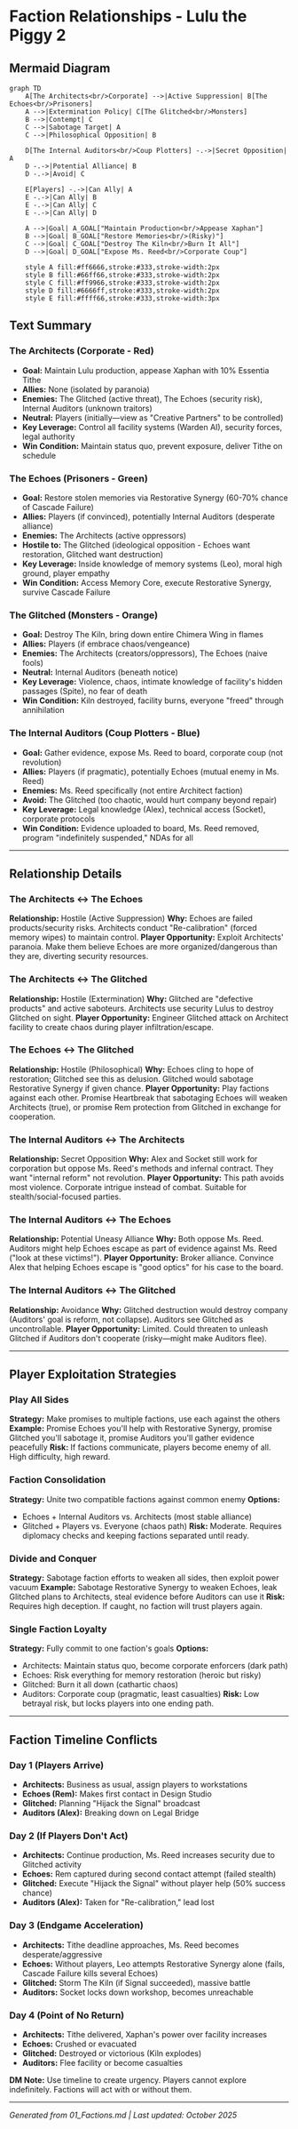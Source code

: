 # Faction Relationships - Lulu the Piggy 2

## Mermaid Diagram

```mermaid
graph TD
    A[The Architects<br/>Corporate] -->|Active Suppression| B[The Echoes<br/>Prisoners]
    A -->|Extermination Policy| C[The Glitched<br/>Monsters]
    B -->|Contempt| C
    C -->|Sabotage Target| A
    C -->|Philosophical Opposition| B

    D[The Internal Auditors<br/>Coup Plotters] -.->|Secret Opposition| A
    D -.->|Potential Alliance| B
    D -.->|Avoid| C

    E[Players] -.->|Can Ally| A
    E -.->|Can Ally| B
    E -.->|Can Ally| C
    E -.->|Can Ally| D

    A -->|Goal| A_GOAL["Maintain Production<br/>Appease Xaphan"]
    B -->|Goal| B_GOAL["Restore Memories<br/>(Risky)"]
    C -->|Goal| C_GOAL["Destroy The Kiln<br/>Burn It All"]
    D -->|Goal| D_GOAL["Expose Ms. Reed<br/>Corporate Coup"]

    style A fill:#ff6666,stroke:#333,stroke-width:2px
    style B fill:#66ff66,stroke:#333,stroke-width:2px
    style C fill:#ff9966,stroke:#333,stroke-width:2px
    style D fill:#6666ff,stroke:#333,stroke-width:2px
    style E fill:#ffff66,stroke:#333,stroke-width:3px
```

## Text Summary

### The Architects (Corporate - Red)
- **Goal:** Maintain Lulu production, appease Xaphan with 10% Essentia Tithe
- **Allies:** None (isolated by paranoia)
- **Enemies:** The Glitched (active threat), The Echoes (security risk), Internal Auditors (unknown traitors)
- **Neutral:** Players (initially—view as "Creative Partners" to be controlled)
- **Key Leverage:** Control all facility systems (Warden AI), security forces, legal authority
- **Win Condition:** Maintain status quo, prevent exposure, deliver Tithe on schedule

### The Echoes (Prisoners - Green)
- **Goal:** Restore stolen memories via Restorative Synergy (60-70% chance of Cascade Failure)
- **Allies:** Players (if convinced), potentially Internal Auditors (desperate alliance)
- **Enemies:** The Architects (active oppressors)
- **Hostile to:** The Glitched (ideological opposition - Echoes want restoration, Glitched want destruction)
- **Key Leverage:** Inside knowledge of memory systems (Leo), moral high ground, player empathy
- **Win Condition:** Access Memory Core, execute Restorative Synergy, survive Cascade Failure

### The Glitched (Monsters - Orange)
- **Goal:** Destroy The Kiln, bring down entire Chimera Wing in flames
- **Allies:** Players (if embrace chaos/vengeance)
- **Enemies:** The Architects (creators/oppressors), The Echoes (naive fools)
- **Neutral:** Internal Auditors (beneath notice)
- **Key Leverage:** Violence, chaos, intimate knowledge of facility's hidden passages (Spite), no fear of death
- **Win Condition:** Kiln destroyed, facility burns, everyone "freed" through annihilation

### The Internal Auditors (Coup Plotters - Blue)
- **Goal:** Gather evidence, expose Ms. Reed to board, corporate coup (not revolution)
- **Allies:** Players (if pragmatic), potentially Echoes (mutual enemy in Ms. Reed)
- **Enemies:** Ms. Reed specifically (not entire Architect faction)
- **Avoid:** The Glitched (too chaotic, would hurt company beyond repair)
- **Key Leverage:** Legal knowledge (Alex), technical access (Socket), corporate protocols
- **Win Condition:** Evidence uploaded to board, Ms. Reed removed, program "indefinitely suspended," NDAs for all

---

## Relationship Details

### The Architects ↔ The Echoes
**Relationship:** Hostile (Active Suppression)
**Why:** Echoes are failed products/security risks. Architects conduct "Re-calibration" (forced memory wipes) to maintain control.
**Player Opportunity:** Exploit Architects' paranoia. Make them believe Echoes are more organized/dangerous than they are, diverting security resources.

### The Architects ↔ The Glitched
**Relationship:** Hostile (Extermination)
**Why:** Glitched are "defective products" and active saboteurs. Architects use security Lulus to destroy Glitched on sight.
**Player Opportunity:** Engineer Glitched attack on Architect facility to create chaos during player infiltration/escape.

### The Echoes ↔ The Glitched
**Relationship:** Hostile (Philosophical)
**Why:** Echoes cling to hope of restoration; Glitched see this as delusion. Glitched would sabotage Restorative Synergy if given chance.
**Player Opportunity:** Play factions against each other. Promise Heartbreak that sabotaging Echoes will weaken Architects (true), or promise Rem protection from Glitched in exchange for cooperation.

### The Internal Auditors ↔ The Architects
**Relationship:** Secret Opposition
**Why:** Alex and Socket still work for corporation but oppose Ms. Reed's methods and infernal contract. They want "internal reform" not revolution.
**Player Opportunity:** This path avoids most violence. Corporate intrigue instead of combat. Suitable for stealth/social-focused parties.

### The Internal Auditors ↔ The Echoes
**Relationship:** Potential Uneasy Alliance
**Why:** Both oppose Ms. Reed. Auditors might help Echoes escape as part of evidence against Ms. Reed ("look at these victims!").
**Player Opportunity:** Broker alliance. Convince Alex that helping Echoes escape is "good optics" for his case to the board.

### The Internal Auditors ↔ The Glitched
**Relationship:** Avoidance
**Why:** Glitched destruction would destroy company (Auditors' goal is reform, not collapse). Auditors see Glitched as uncontrollable.
**Player Opportunity:** Limited. Could threaten to unleash Glitched if Auditors don't cooperate (risky—might make Auditors flee).

---

## Player Exploitation Strategies

### Play All Sides
**Strategy:** Make promises to multiple factions, use each against the others
**Example:** Promise Echoes you'll help with Restorative Synergy, promise Glitched you'll sabotage it, promise Auditors you'll gather evidence peacefully
**Risk:** If factions communicate, players become enemy of all. High difficulty, high reward.

### Faction Consolidation
**Strategy:** Unite two compatible factions against common enemy
**Options:**
- Echoes + Internal Auditors vs. Architects (most stable alliance)
- Glitched + Players vs. Everyone (chaos path)
**Risk:** Moderate. Requires diplomacy checks and keeping factions separated until ready.

### Divide and Conquer
**Strategy:** Sabotage faction efforts to weaken all sides, then exploit power vacuum
**Example:** Sabotage Restorative Synergy to weaken Echoes, leak Glitched plans to Architects, steal evidence before Auditors can use it
**Risk:** Requires high deception. If caught, no faction will trust players again.

### Single Faction Loyalty
**Strategy:** Fully commit to one faction's goals
**Options:**
- Architects: Maintain status quo, become corporate enforcers (dark path)
- Echoes: Risk everything for memory restoration (heroic but risky)
- Glitched: Burn it all down (cathartic chaos)
- Auditors: Corporate coup (pragmatic, least casualties)
**Risk:** Low betrayal risk, but locks players into one ending path.

---

## Faction Timeline Conflicts

### Day 1 (Players Arrive)
- **Architects:** Business as usual, assign players to workstations
- **Echoes (Rem):** Makes first contact in Design Studio
- **Glitched:** Planning "Hijack the Signal" broadcast
- **Auditors (Alex):** Breaking down on Legal Bridge

### Day 2 (If Players Don't Act)
- **Architects:** Continue production, Ms. Reed increases security due to Glitched activity
- **Echoes:** Rem captured during second contact attempt (failed stealth)
- **Glitched:** Execute "Hijack the Signal" without player help (50% success chance)
- **Auditors (Alex):** Taken for "Re-calibration," lead lost

### Day 3 (Endgame Acceleration)
- **Architects:** Tithe deadline approaches, Ms. Reed becomes desperate/aggressive
- **Echoes:** Without players, Leo attempts Restorative Synergy alone (fails, Cascade Failure kills several Echoes)
- **Glitched:** Storm The Kiln (if Signal succeeded), massive battle
- **Auditors:** Socket locks down workshop, becomes unreachable

### Day 4 (Point of No Return)
- **Architects:** Tithe delivered, Xaphan's power over facility increases
- **Echoes:** Crushed or evacuated
- **Glitched:** Destroyed or victorious (Kiln explodes)
- **Auditors:** Flee facility or become casualties

**DM Note:** Use timeline to create urgency. Players cannot explore indefinitely. Factions will act with or without them.

---

*Generated from 01_Factions.md | Last updated: October 2025*
